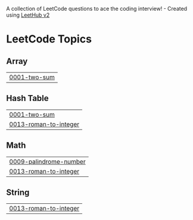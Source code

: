 A collection of LeetCode questions to ace the coding interview! - Created using [LeetHub v2](https://github.com/arunbhardwaj/LeetHub-2.0)
<!---LeetCode Topics Start-->
# LeetCode Topics
## Array
|  |
| ------- |
| [0001-two-sum](https://github.com/Satbir-Singh-42/LeetCode-Problems/tree/master/0001-two-sum) |
## Hash Table
|  |
| ------- |
| [0001-two-sum](https://github.com/Satbir-Singh-42/LeetCode-Problems/tree/master/0001-two-sum) |
| [0013-roman-to-integer](https://github.com/Satbir-Singh-42/LeetCode-Problems/tree/master/0013-roman-to-integer) |
## Math
|  |
| ------- |
| [0009-palindrome-number](https://github.com/Satbir-Singh-42/LeetCode-Problems/tree/master/0009-palindrome-number) |
| [0013-roman-to-integer](https://github.com/Satbir-Singh-42/LeetCode-Problems/tree/master/0013-roman-to-integer) |
## String
|  |
| ------- |
| [0013-roman-to-integer](https://github.com/Satbir-Singh-42/LeetCode-Problems/tree/master/0013-roman-to-integer) |
<!---LeetCode Topics End-->